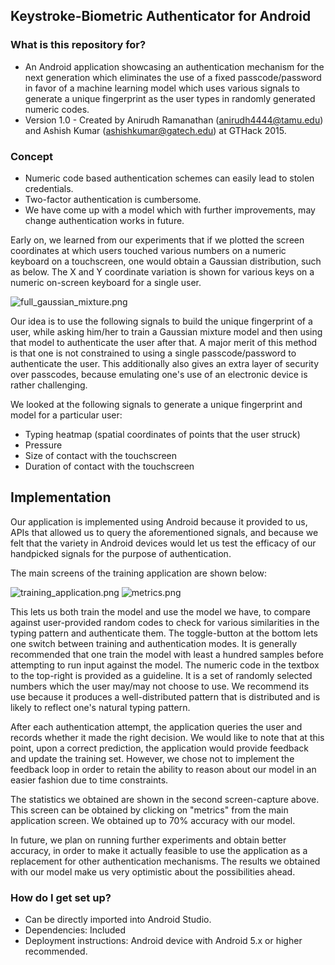 ## Keystroke-Biometric Authenticator for Android ##

### What is this repository for? ###

* An Android application showcasing an authentication mechanism for the next generation which eliminates the use of a fixed passcode/password in favor of a machine learning model which uses various signals to generate a unique fingerprint as the user types in randomly generated numeric codes. 
* Version 1.0 - Created by Anirudh Ramanathan (anirudh4444@tamu.edu) and Ashish Kumar (ashishkumar@gatech.edu) at GTHack 2015.

### Concept ###

* Numeric code based authentication schemes can easily lead to stolen credentials.
* Two-factor authentication is cumbersome.
* We have come up with a model which with further improvements, may change authentication works in future.

Early on, we learned from our experiments that if we plotted the screen coordinates at which users touched various numbers on a numeric keyboard on a touchscreen, one would obtain a Gaussian distribution, such as below. The X and Y coordinate variation is shown for various keys on a numeric on-screen keyboard for a single user. 

![full_gaussian_mixture.png](https://bitbucket.org/repo/B6beke/images/714821859-full_gaussian_mixture.png)

Our idea is to use the following signals to build the unique fingerprint of a user, while asking him/her to train a Gaussian mixture model and then using that model to authenticate the user after that. A major merit of this method is that one is not constrained to using a single passcode/password to authenticate the user. This additionally also gives an extra layer of security over passcodes, because emulating one's use of an electronic device is rather challenging.

We looked at the following signals to generate a unique fingerprint and model for a particular user:
* Typing heatmap (spatial coordinates of points that the user struck)
* Pressure
* Size of contact with the touchscreen
* Duration of contact with the touchscreen 

## Implementation ##

Our application is implemented using Android because it provided to us, APIs that allowed us to query the aforementioned signals, and because we felt that the variety in Android devices would let us test the efficacy of our handpicked signals for the purpose of authentication.

The main screens of the training application are shown below:

![training_application.png](https://bitbucket.org/repo/B6beke/images/1819651398-training_application.png)
![metrics.png](https://bitbucket.org/repo/B6beke/images/45489020-metrics.png)

This lets us both train the model and use the model we have, to compare against user-provided random codes to check for various similarities in the typing pattern and authenticate them. The toggle-button at the bottom lets one switch between training and authentication modes. It is generally recommended that one train the model with least a hundred samples before attempting to run input against the model. The numeric code in the textbox to the top-right is provided as a guideline. It is a set of randomly selected numbers which the user may/may not choose to use. We recommend its use because it produces a well-distributed pattern that is distributed and is likely to reflect one's natural typing pattern.

After each authentication attempt, the application queries the user and records whether it made the right decision. We would like to note that at this point, upon a correct prediction, the application would provide feedback and update the training set. However, we chose not to implement the feedback loop in order to retain the ability to reason about our model in an easier fashion due to time constraints.

The statistics we obtained are shown in the second screen-capture above. This screen can be obtained by clicking on "metrics" from the main application screen. We obtained up to 70% accuracy with our model.

In future, we plan on running further experiments and obtain better accuracy, in order to make it actually feasible to use the application as a replacement for other authentication mechanisms. The results we obtained with our model make us very optimistic about the possibilities ahead.


### How do I get set up? ###

* Can be directly imported into Android Studio. 
* Dependencies: Included
* Deployment instructions: Android device with Android 5.x or higher recommended.